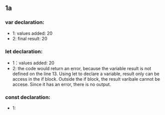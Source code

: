 ## 1a 
### var declaration:
* 1: values added: 20
* 2: final result: 20

### let declaration:
* 1：values added: 20
* 2: the code would return an error, because the variable result is not defined on the line 13. Using let to declare a variable, result only can be access in the if block. Outside the if block, the result varibale cannot be accese. Since it has an error, there is no output.

### const declaration:
* 1: 